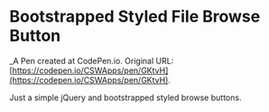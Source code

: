 # Bootstrapped Styled File Browse Button
 _A Pen created at CodePen.io. Original URL: [https://codepen.io/CSWApps/pen/GKtvH](https://codepen.io/CSWApps/pen/GKtvH).

 Just a simple jQuery and bootstrapped styled browse buttons.